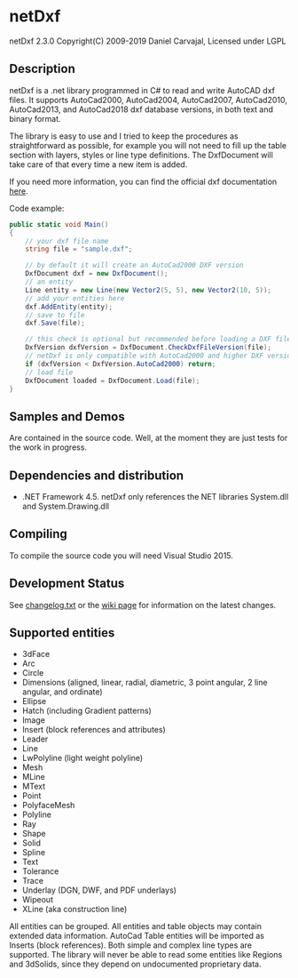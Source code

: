 # netDxf
netDxf 2.3.0 Copyright(C) 2009-2019 Daniel Carvajal, Licensed under LGPL
## Description
netDxf is a .net library programmed in C# to read and write AutoCAD dxf files. It supports AutoCad2000, AutoCad2004, AutoCad2007, AutoCad2010,  AutoCad2013, and AutoCad2018 dxf database versions, in both text and binary format.

The library is easy to use and I tried to keep the procedures as straightforward as possible, for example you will not need to fill up the table section with layers, styles or line type definitions. The DxfDocument will take care of that every time a new item is added.

If you need more information, you can find the official dxf documentation [here](https://help.autodesk.com/view/OARX/2019/ENU/?guid=GUID-235B22E0-A567-4CF6-92D3-38A2306D73F3).

Code example:

```c#
public static void Main()
{
	// your dxf file name
	string file = "sample.dxf";

	// by default it will create an AutoCad2000 DXF version
	DxfDocument dxf = new DxfDocument();
	// an entity
	Line entity = new Line(new Vector2(5, 5), new Vector2(10, 5));
	// add your entities here
	dxf.AddEntity(entity);
	// save to file
	dxf.Save(file);

	// this check is optional but recommended before loading a DXF file
	DxfVersion dxfVersion = DxfDocument.CheckDxfFileVersion(file);
	// netDxf is only compatible with AutoCad2000 and higher DXF version
	if (dxfVersion < DxfVersion.AutoCad2000) return;
	// load file
	DxfDocument loaded = DxfDocument.Load(file);
}
```

## Samples and Demos 
Are contained in the source code.
Well, at the moment they are just tests for the work in progress.
## Dependencies and distribution 
* .NET Framework 4.5. netDxf only references the NET libraries System.dll and System.Drawing.dll
## Compiling
To compile the source code you will need Visual Studio 2015.
## Development Status 
See [changelog.txt](https://github.com/haplokuon/netDxf/blob/master/doc/Changelog.txt) or the [wiki page](https://github.com/haplokuon/netDxf/wiki) for information on the latest changes.
## Supported entities
* 3dFace
* Arc
* Circle
* Dimensions (aligned, linear, radial, diametric, 3 point angular, 2 line angular, and ordinate)
* Ellipse
* Hatch (including Gradient patterns)
* Image
* Insert (block references and attributes)
* Leader
* Line
* LwPolyline (light weight polyline)
* Mesh
* MLine
* MText
* Point
* PolyfaceMesh
* Polyline
* Ray
* Shape
* Solid
* Spline
* Text
* Tolerance
* Trace
* Underlay (DGN, DWF, and PDF underlays)
* Wipeout
* XLine (aka construction line)

All entities can be grouped.
All entities and table objects may contain extended data information.
AutoCad Table entities will be imported as Inserts (block references).
Both simple and complex line types are supported.
The library will never be able to read some entities like Regions and 3dSolids, since they depend on undocumented proprietary data.
